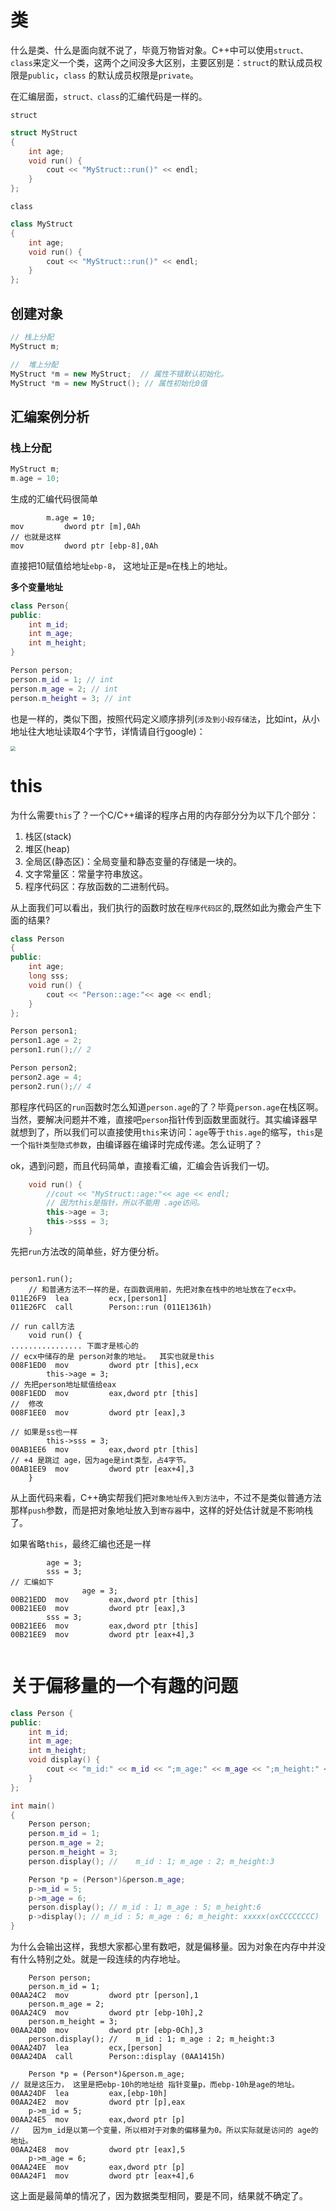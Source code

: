 # 类

什么是类、什么是面向就不说了，毕竟万物皆对象。C++中可以使用`struct、class`来定义一个类，这两个之间没多大区别，主要区别是：`struct`的默认成员权限是`public`，`class` 的默认成员权限是`private`。

在汇编层面，`struct、class`的汇编代码是一样的。

`struct`

```c++
struct MyStruct
{
	int age;
	void run() {
		cout << "MyStruct::run()" << endl;
	}
};
```

`class`

```c++
class MyStruct
{
	int age;
	void run() {
		cout << "MyStruct::run()" << endl;
	}
};
```

## 创建对象

```c++
// 栈上分配
MyStruct m;

//  堆上分配
MyStruct *m = new MyStruct;  // 属性不错默认初始化。
MyStruct *m = new MyStruct(); // 属性初始化0值
```



## 汇编案例分析

### 栈上分配

```c++
MyStruct m;
m.age = 10;
```

生成的汇编代码很简单

```assembly
		m.age = 10;
mov         dword ptr [m],0Ah  
// 也就是这样		
mov         dword ptr [ebp-8],0Ah  
```

直接把10赋值给地址`ebp-8`， 这地址正是`m`在栈上的地址。

**多个变量地址**

```c++
class Person{
public:
	int m_id;
    int m_age;
    int m_height;
}

Person person;
person.m_id = 1; // int 
person.m_age = 2; // int 
person.m_height = 3; // int 
```

也是一样的，类似下图，按照代码定义顺序排列(`涉及到小段存储法`，比如int，从小地址往大地址读取4个字节，详情请自行google)：

<img src="https://s2.ax1x.com/2019/11/02/KbOdr8.png" style="zoom:50%;" />

# this

为什么需要`this`了？一个C/C++编译的程序占用的内存部分分为以下几个部分：

1. 栈区(stack)
2. 堆区(heap)
3. 全局区(静态区)：全局变量和静态变量的存储是一块的。
4. 文字常量区：常量字符串放这。
5. 程序代码区：存放函数的二进制代码。

从上面我们可以看出，我们执行的函数时放在`程序代码区`的,既然如此为撒会产生下面的结果?

```c++
class Person
{
public:
	int age;
	long sss;
	void run() {
		cout << "Person::age:"<< age << endl;
	}
};

Person person1;
person1.age = 2; 
person1.run();// 2

Person person2;
person2.age = 4; 
person2.run();// 4
```

那程序代码区的`run`函数时怎么知道`person.age`的了？毕竟`person.age`在栈区啊。当然，要解决问题并不难，直接吧`person`指针传到函数里面就行。其实编译器早就想到了，所以我们可以直接使用`this`来访问：`age`等于`this.age`的缩写，`this`是一个`指针类型隐式参数`，由编译器在编译时完成传递。怎么证明了？

ok，遇到问题，而且代码简单，直接看汇编，汇编会告诉我们一切。

```c++
	void run() {
		//cout << "MyStruct::age:"<< age << endl;
        // 因为this是指针，所以不能用 .age访问。
		this->age = 3;
        this->sss = 3;
	}
```

先把`run`方法改的简单些，好方便分析。

```assembly

person1.run();
	// 和普通方法不一样的是，在函数调用前，先把对象在栈中的地址放在了ecx中。
011E26F9  lea         ecx,[person1]  
011E26FC  call        Person::run (011E1361h) 

// run call方法
	void run() {
................ 下面才是核心的
// ecx中储存的是 person对象的地址。  其实也就是this
008F1ED0  mov         dword ptr [this],ecx  
		this->age = 3;
// 先把person地址赋值给eax
008F1EDD  mov         eax,dword ptr [this]  
//  修改
008F1EE0  mov         dword ptr [eax],3  

// 如果是ss也一样
		this->sss = 3;
00AB1EE6  mov         eax,dword ptr [this]  
// +4 是跳过 age，因为age是int类型，占4字节。
00AB1EE9  mov         dword ptr [eax+4],3  
	}
```

从上面代码来看，C++确实帮我们把`对象地址传入到方法中`，不过不是类似普通方法那样`push`参数，而是把对象地址放入到`寄存器`中，这样的好处估计就是不影响栈了。

如果省略`this`，最终汇编也还是一样

```assembly
		age = 3;
		sss = 3;
// 汇编如下
				age = 3;
00B21EDD  mov         eax,dword ptr [this]  
00B21EE0  mov         dword ptr [eax],3  
		sss = 3;
00B21EE6  mov         eax,dword ptr [this]  
00B21EE9  mov         dword ptr [eax+4],3  
		
```



# 关于偏移量的一个有趣的问题

```c++
class Person {
public:
	int m_id;
	int m_age;
	int m_height;
	void display() {
		cout << "m_id:" << m_id << ";m_age:" << m_age << ";m_height:" << m_height << endl;
	}
};

int main()
{
	Person person;
	person.m_id = 1;
	person.m_age = 2;
	person.m_height = 3;
	person.display(); // 	m_id : 1; m_age : 2; m_height:3

	Person *p = (Person*)&person.m_age;
	p->m_id = 5;
	p->m_age = 6;
	person.display(); // m_id : 1; m_age : 5; m_height:6
    p->display(); // m_id : 5; m_age : 6; m_height: xxxxx(oxCCCCCCCC)
}
```

为什么会输出这样，我想大家都心里有数吧，就是偏移量。因为对象在内存中并没有什么特别之处。就是一段连续的内存地址。

```assembly
	Person person;
	person.m_id = 1;
00AA24C2  mov         dword ptr [person],1  
	person.m_age = 2;
00AA24C9  mov         dword ptr [ebp-10h],2  
	person.m_height = 3;
00AA24D0  mov         dword ptr [ebp-0Ch],3  
	person.display(); // 	m_id : 1; m_age : 2; m_height:3
00AA24D7  lea         ecx,[person]  
00AA24DA  call        Person::display (0AA1415h)  

	Person *p = (Person*)&person.m_age;
// 就是这压力， 这里是把ebp-10h的地址给 指针变量p，而ebp-10h是age的地址。
00AA24DF  lea         eax,[ebp-10h]  
00AA24E2  mov         dword ptr [p],eax  
	p->m_id = 5;
00AA24E5  mov         eax,dword ptr [p]  
//   因为m_id是以第一个变量，所以相对于对象的偏移量为0。所以实际就是访问的 age的地址。
00AA24E8  mov         dword ptr [eax],5  
	p->m_age = 6;
00AA24EE  mov         eax,dword ptr [p]  
00AA24F1  mov         dword ptr [eax+4],6  
```

这上面是最简单的情况了，因为数据类型相同，要是不同，结果就不确定了。









